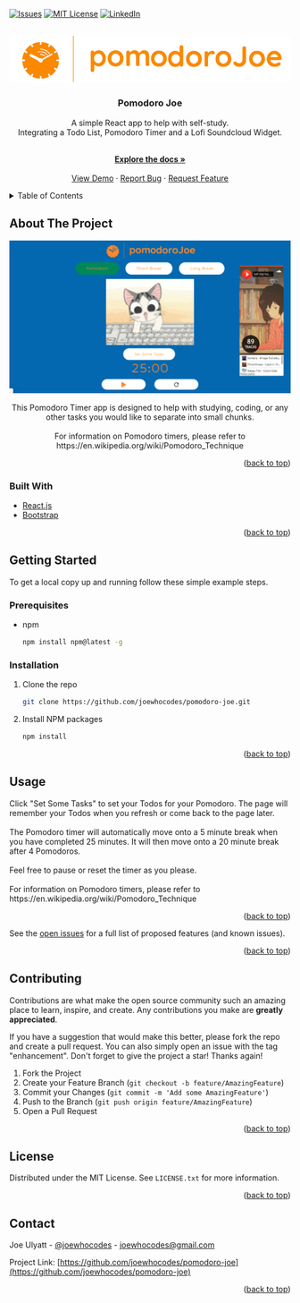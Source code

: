 <div id="top"></div>

[![Issues][issues-shield]][issues-url]
[![MIT License][license-shield]][license-url]
[![LinkedIn][linkedin-shield]][linkedin-url]

<!-- PROJECT LOGO -->
<br />
<div align="center">
  <a href="https://github.com/joewhocodes/pomodoro-joe">
    <img src="/src/img/logo.png" alt="Logo">
  </a>

<h3 align="center">Pomodoro Joe</h3>

  <p align="center">
    A simple React app to help with self-study.
    <br>
    Integrating a Todo List, Pomodoro Timer and a Lofi Soundcloud Widget.
    </p>
    <br />
    <a href="https://github.com/joewhocodes/pomodoro-joe"><strong>Explore the docs »</strong></a>
    <br />
    <br />
    <a href="https://pomodoro-joe.netlify.app/">View Demo</a>
    ·
    <a href="https://github.com/joewhocodes/pomodoro-joe/issues">Report Bug</a>
    ·
    <a href="https://github.com/joewhocodes/pomodoro-joe/issues">Request Feature</a>
  </p>
</div>



<!-- TABLE OF CONTENTS -->
<details>
  <summary>Table of Contents</summary>
  <ol>
    <li>
      <a href="#about-the-project">About The Project</a>
      <ul>
        <li><a href="#built-with">Built With</a></li>
      </ul>
    </li>
    <li>
      <a href="#getting-started">Getting Started</a>
      <ul>
        <li><a href="#prerequisites">Prerequisites</a></li>
        <li><a href="#installation">Installation</a></li>
      </ul>
    </li>
    <li><a href="#usage">Usage</a></li>
    <li><a href="#roadmap">Roadmap</a></li>
    <li><a href="#contributing">Contributing</a></li>
    <li><a href="#license">License</a></li>
    <li><a href="#contact">Contact</a></li>
  </ol>
</details>



<!-- ABOUT THE PROJECT -->
## About The Project

[![Product Name Screen Shot][product-screenshot]](https://pomodoro-joe.netlify.app/)


</p>
    <p align="center">
    This Pomodoro Timer app is designed to help with studying, coding, or any other tasks you would like to separate into small chunks.
    <br>
    <br>
    For information on Pomodoro timers, please refer to https://en.wikipedia.org/wiki/Pomodoro_Technique
    </p>

<p align="right">(<a href="#top">back to top</a>)</p>

### Built With

* [React.js](https://reactjs.org/)
* [Bootstrap](https://getbootstrap.com)

<p align="right">(<a href="#top">back to top</a>)</p>



<!-- GETTING STARTED -->
## Getting Started

To get a local copy up and running follow these simple example steps.

### Prerequisites

* npm
  ```sh
  npm install npm@latest -g
  ```

### Installation

1. Clone the repo
   ```sh
   git clone https://github.com/joewhocodes/pomodoro-joe.git
   ```
2. Install NPM packages
   ```sh
   npm install
   ```

<p align="right">(<a href="#top">back to top</a>)</p>



<!-- USAGE EXAMPLES -->
## Usage
<p>
Click "Set Some Tasks" to set your Todos for your Pomodoro. The page will remember your Todos when you refresh or come back to the page later.
<br>
<br>
The Pomodoro timer will automatically move onto a 5 minute break when you have completed 25 minutes. It will then move onto a 20 minute break after 4 Pomodoros.
<br>
<br>
Feel free to pause or reset the timer as you please.
<br>
<br>
For information on Pomodoro timers, please refer to https://en.wikipedia.org/wiki/Pomodoro_Technique
</p>

<!-- _For more examples, please refer to the [Documentation](https://example.com)_ -->

<p align="right">(<a href="#top">back to top</a>)</p>



<!-- ROADMAP -->
<!-- ## Roadmap

- [ ] Feature 1
- [ ] Feature 2
- [ ] Feature 3
    - [ ] Nested Feature -->

See the [open issues](https://github.com/joewhocodes/pomodoro-joe/issues) for a full list of proposed features (and known issues).

<p align="right">(<a href="#top">back to top</a>)</p>



<!-- CONTRIBUTING -->
## Contributing

Contributions are what make the open source community such an amazing place to learn, inspire, and create. Any contributions you make are **greatly appreciated**.

If you have a suggestion that would make this better, please fork the repo and create a pull request. You can also simply open an issue with the tag "enhancement".
Don't forget to give the project a star! Thanks again!

1. Fork the Project
2. Create your Feature Branch (`git checkout -b feature/AmazingFeature`)
3. Commit your Changes (`git commit -m 'Add some AmazingFeature'`)
4. Push to the Branch (`git push origin feature/AmazingFeature`)
5. Open a Pull Request

<p align="right">(<a href="#top">back to top</a>)</p>



<!-- LICENSE -->
## License

Distributed under the MIT License. See `LICENSE.txt` for more information.

<p align="right">(<a href="#top">back to top</a>)</p>



<!-- CONTACT -->
## Contact

Joe Ulyatt - [@joewhocodes](https://twitter.com/joewhocodes) - joewhocodes@gmail.com

Project Link: [https://github.com/joewhocodes/pomodoro-joe](https://github.com/joewhocodes/pomodoro-joe)

<p align="right">(<a href="#top">back to top</a>)</p>




<!-- MARKDOWN LINKS & IMAGES -->
<!-- https://www.markdownguide.org/basic-syntax/#reference-style-links -->
[contributors-shield]: https://img.shields.io/github/contributors/joewhocodes/pomodoro-joe.svg?style=for-the-badge
[contributors-url]: https://github.com/joewhocodes/pomodoro-joe/graphs/contributors
[forks-shield]: https://img.shields.io/github/forks/joewhocodes/pomodoro-joe.svg?style=for-the-badge
[forks-url]: https://github.com/joewhocodes/pomodoro-joe/network/members
[stars-shield]: https://img.shields.io/github/stars/joewhocodes/pomodoro-joe.svg?style=for-the-badge
[stars-url]: https://github.com/joewhocodes/pomodoro-joe/stargazers
[issues-shield]: https://img.shields.io/github/issues/joewhocodes/pomodoro-joe.svg?style=for-the-badge
[issues-url]: https://github.com/joewhocodes/pomodoro-joe/issues
[license-shield]: https://img.shields.io/github/license/joewhocodes/pomodoro-joe.svg?style=for-the-badge
[license-url]: https://github.com/joewhocodes/pomodoro-joe/blob/main/license.txt
[linkedin-shield]: https://img.shields.io/badge/-LinkedIn-black.svg?style=for-the-badge&logo=linkedin&colorB=555
[linkedin-url]: https://linkedin.com/in/joewhocodes
[product-screenshot]: /src//img//screenshot.png